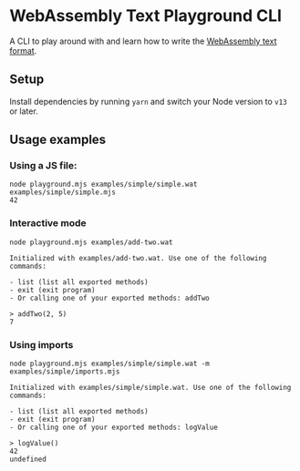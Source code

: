 # WebAssembly Text Playground CLI

A CLI to play around with and learn how to write the [WebAssembly text format](https://developer.mozilla.org/en-US/docs/WebAssembly/Understanding_the_text_format).

## Setup

Install dependencies by running `yarn` and switch your Node version to `v13` or later.

## Usage examples

### Using a JS file:

```
node playground.mjs examples/simple/simple.wat examples/simple/simple.mjs
42
```

### Interactive mode

```
node playground.mjs examples/add-two.wat

Initialized with examples/add-two.wat. Use one of the following commands:

- list (list all exported methods)
- exit (exit program)
- Or calling one of your exported methods: addTwo

> addTwo(2, 5)
7
```

### Using imports

```
node playground.mjs examples/simple/simple.wat -m examples/simple/imports.mjs

Initialized with examples/simple/simple.wat. Use one of the following commands:

- list (list all exported methods)
- exit (exit program)
- Or calling one of your exported methods: logValue

> logValue()
42
undefined
```
